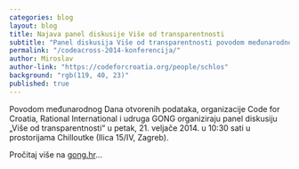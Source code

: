 ```yaml
---
categories: blog
layout: blog
title: Najava panel diskusije Više od transparentnosti
subtitle: "Panel diskusija Više od transparentnosti povodom međunarodnog Dana otvorenih podataka"
permalink: "/codeacross-2014-konferencija/"
author: Miroslav
author-link: "https://codeforcroatia.org/people/schlos"
background: "rgb(119, 40, 23)"
published: true
---
```


Povodom međunarodnog Dana otvorenih podataka, organizacije Code for Croatia, Rational International i udruga GONG organiziraju panel diskusiju „Više od transparentnosti“ u petak, 21. veljače 2014. u 10:30 sati u prostorijama Chilloutke (Ilica 15/IV, Zagreb).

Pročitaj više na [gong.hr](https://www.gong.hr/hr/dobra-vladavina/pristup-informacijama/vise-od-transparentnosti/)...